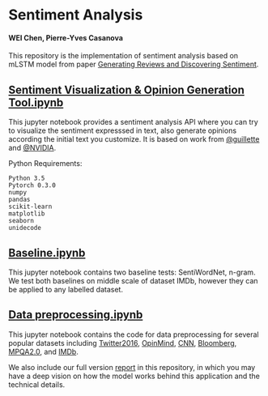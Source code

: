 # Sentiment Analysis
#### WEI Chen, Pierre-Yves Casanova

This repository is the implementation of sentiment analysis based on mLSTM model from paper [Generating Reviews and Discovering Sentiment](https://github.com/openai/generating-reviews-discovering-sentiment).

## [Sentiment Visualization & Opinion Generation Tool.ipynb](https://github.com/WEICHENGIT/Sentiment-Analysis-PRIM/blob/master/Sentiment%20Visualization%20%26%20Opinion%20Generation%20Tool.ipynb) 
This jupyter notebook provides a sentiment analysis API where you can try to visualize the sentiment expresssed in text, also generate opinions according the initial text you customize. It is based on work from [@guillette](https://github.com/guillitte/pytorch-sentiment-neuron) and [@NVIDIA](https://github.com/NVIDIA/sentiment-discovery).

Python Requirements:

    Python 3.5
    Pytorch 0.3.0
    numpy
    pandas
    scikit-learn
    matplotlib
    seaborn
    unidecode

## [Baseline.ipynb](https://github.com/WEICHENGIT/Sentiment-Analysis-PRIM/blob/master/Baseline%20test.ipynb)
This jupyter notebook contains two baseline tests: SentiWordNet, n-gram. We test both baselines on middle scale of dataset IMDb, however they can be applied to any labelled dataset.

## [Data preprocessing.ipynb](https://github.com/WEICHENGIT/Sentiment-Analysis-PRIM/blob/master/Data%20preprocessing.ipynb)
This jupyter notebook contains the code for data preprocessing for several popular datasets including [Twitter2016](http://alt.qcri.org/semeval2017/task4/index.php?id=data-and-tools), [OpinMind](https://www.kaggle.com/c/si650winter11/data), [CNN](https://github.com/deepmind/rc-data/), [Bloomberg](https://github.com/philipperemy/financial-news-dataset), [MPQA2.0](http://mpqa.cs.pitt.edu/corpora/mpqa_corpus/mpqa_corpus_2_0/), and [IMDb](http://ai.stanford.edu/~amaas/data/sentiment/).

We also include our full version [report](https://github.com/WEICHENGIT/Sentiment-Analysis-PRIM/blob/master/report%20v2.0.pdf) in this repository, in which you may have a deep vision on how the model works behind this application and the technical details.
